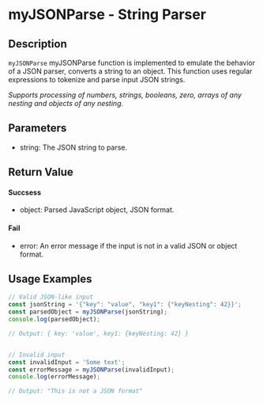 # myJSONParse - String Parser

## Description
`myJSONParse` myJSONParse function is implemented to emulate the behavior of a JSON parser, converts a string to an object.
This function uses regular expressions to tokenize and parse input JSON strings.

*Supports processing of numbers, strings, booleans, zero, arrays of any nesting and objects of any nesting.*


## Parameters
- string: The JSON string to parse.

## Return Value
#### Succsess
- object: Parsed JavaScript object, JSON format.
#### Fail
- error: An error message if the input is not in a valid JSON or object format.

## Usage Examples
```javascript
// Valid JSON-like input
const jsonString = '{"key": "value", "key1": {"keyNesting": 42}}';
const parsedObject = myJSONParse(jsonString);
console.log(parsedObject);

// Output: { key: 'value', key1: {keyNesting: 42} }


// Invalid input
const invalidInput = 'Some text';
const errorMessage = myJSONParse(invalidInput);
console.log(errorMessage);

// Output: "This is not a JSON format"
